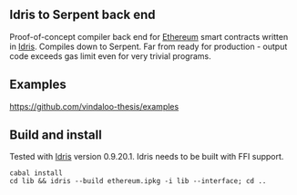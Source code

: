 Idris to Serpent back end
-------------------------
Proof-of-concept compiler back end for [Ethereum](https://ethereum.org/) smart contracts written in [Idris](http://www.idris-lang.org/). Compiles down to Serpent. Far from ready for production - output code exceeds gas limit even for very trivial programs. 


Examples
--------
https://github.com/vindaloo-thesis/examples


Build and install
-----------------
Tested with [Idris](https://github.com/idris-lang/Idris-dev/) version 0.9.20.1. Idris needs to be built with FFI support.

    cabal install
    cd lib && idris --build ethereum.ipkg -i lib --interface; cd ..
